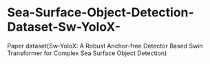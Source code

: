 # Sea-Surface-Object-Detection-Dataset-Sw-YoloX-
Paper dataset(Sw-YoloX: A Robust Anchor-free Detector Based Swin Transformer for Complex Sea Surface Object Detection)
